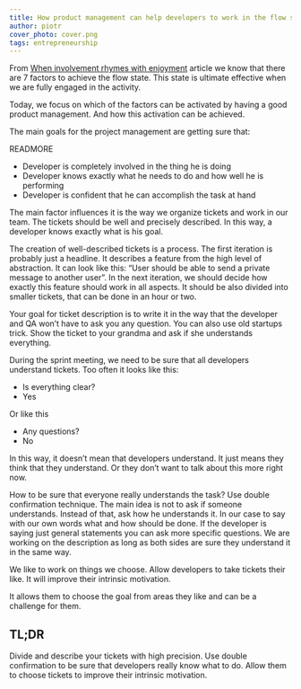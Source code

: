 ```yaml
---
title: How product management can help developers to work in the flow state (and be productive as fuck)
author: piotr
cover_photo: cover.png
tags: entrepreneurship
---
```


From [When involvement rhymes with enjoyment](https://blog.ragnarson.com/2016/04/08/when-involvement-rhymes-with-enjoyment.html) article we know that there are 7 factors to achieve the flow state. This state is ultimate effective when we are fully engaged in the activity.

Today, we focus on which of the factors can be activated by having a good product management. And how this activation can be achieved.

The main goals for the project management are getting sure that:

READMORE

- Developer is completely involved in the thing he is doing
- Developer knows exactly what he needs to do  and how well he is performing
- Developer is confident that he can accomplish the task at hand

The main factor influences it  is the way we organize tickets and work in our team.
The tickets should be well and precisely described. In this way, a developer knows exactly what is his goal.

The creation of well-described tickets is a process. The first iteration is probably just a headline. It describes a feature from the high level of abstraction.  It can look like this: “User should be able to send a private message to another user”. In the next iteration, we should decide how exactly this feature should work in all aspects. It should be also divided into smaller tickets, that can be done in an hour or two.

Your goal for ticket description is to write it in the way that the developer and QA won’t have to ask you any question. You can also use old startups trick. Show the ticket to your grandma and ask if she understands everything.

During the sprint meeting, we need to be sure that all developers understand tickets.
Too often it looks like this:

- Is everything clear?
- Yes

Or like this

- Any questions?
- No

In this way, it doesn’t mean that developers understand. It just means they think that they understand. Or they don’t want to talk about this more right now.

How to be sure that everyone really understands the task? Use double confirmation technique. The main idea is not to ask if someone understands. Instead of that, ask how he understands it. In our case to say with our own words what and how should be done. If the developer is saying just general statements you can ask more specific questions. We are working on the description as long as both sides are sure they understand it in the same way.

We like to work on things we choose. Allow developers to take tickets their like. It will improve their intrinsic motivation.

It allows them to choose the goal from areas they like and can be a challenge for them.
## TL;DR
Divide and describe your tickets with high precision. Use double confirmation to be sure that developers really know what to do. Allow them to choose tickets to improve their intrinsic motivation.
